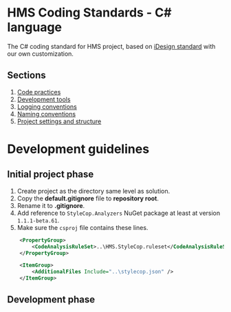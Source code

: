 # HMS Coding Standards - C# language
The C# coding standard for HMS project, based on [iDesign standard](http://www.idesign.net/) with our own customization.

## Sections
1. [Code practices](https://github.com/CloudHMS/HMS.CodingStandard/tree/efa3bbd5ad85b89a74f0e24274c5bd67bb94ec49/C%23/Coding%20practices)
2. [Development tools](https://github.com/CloudHMS/HMS.CodingStandard/tree/efa3bbd5ad85b89a74f0e24274c5bd67bb94ec49/C%23/Development%20tools)
3. [Logging conventions](https://github.com/CloudHMS/HMS.CodingStandard/tree/efa3bbd5ad85b89a74f0e24274c5bd67bb94ec49/C%23/Logging%20conventions)
4. [Naming conventions](https://github.com/CloudHMS/HMS.CodingStandard/tree/efa3bbd5ad85b89a74f0e24274c5bd67bb94ec49/C%23/Naming%20conventions)
5. [Project settings and structure](https://github.com/CloudHMS/HMS.CodingStandard/tree/efa3bbd5ad85b89a74f0e24274c5bd67bb94ec49/C%23/Project%20settings%20and%20structure)

# Development guidelines
## Initial project phase
1. Create project as the directory same level as solution.
2. Copy the **default.gitignore** file to **repository root**.
3. Rename it to **.gitignore**.
4. Add reference to `StyleCop.Analyzers` NuGet package at least at version `1.1.1-beta.61`.
5. Make sure the `csproj` file contains these lines.
```xml
    <PropertyGroup>
        <CodeAnalysisRuleSet>..\HMS.StyleCop.ruleset</CodeAnalysisRuleSet>
    </PropertyGroup>

    <ItemGroup>
        <AdditionalFiles Include="..\stylecop.json" />
    </ItemGroup>
```
## Development phase
